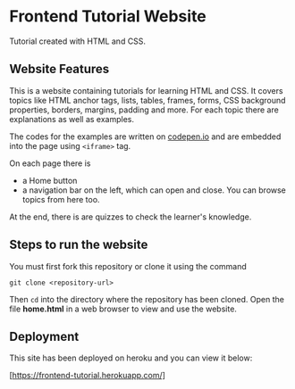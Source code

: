 # Frontend Tutorial Website
Tutorial created with HTML and CSS.

## Website Features
This is a website containing tutorials for learning HTML and CSS. It covers topics like HTML anchor tags, lists, tables, frames, forms, CSS background properties, borders, margins, padding and more. For each topic there are explanations as well as examples. 

The codes for the examples are written on [codepen.io](https://codepen.io/) and are embedded into the page using ```<iframe>``` tag.

On each page there is
 - a Home button 
 - a navigation bar on the left, which can open and close. You can browse topics from here too.
 
At the end, there is are quizzes to check the learner's knowledge.

## Steps to run the website
You must first fork this repository or clone it using the command 

`git clone <repository-url>`

Then `cd` into the directory where the repository has been cloned. Open the file **home.html** in a web browser to view and use the website.

## Deployment
This site has been deployed on heroku and you can view it below:

[https://frontend-tutorial.herokuapp.com/]
